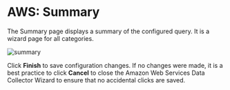 # AWS: Summary

The Summary page displays a summary of the configured query. It is a wizard page for all categories.

![summary](/img/product_docs/accessanalyzer/12.0/admin/datacollector/aws/summary.webp)

Click **Finish** to save configuration changes. If no changes were made, it is a best practice to
click **Cancel** to close the Amazon Web Services Data Collector Wizard to ensure that no accidental
clicks are saved.
